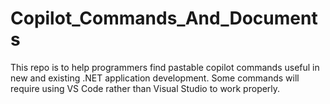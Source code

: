 # Copilot_Commands_And_Documents
This repo is to help programmers find pastable copilot commands useful in new and existing .NET application development.  Some commands will require using VS Code rather than Visual Studio to work properly.
